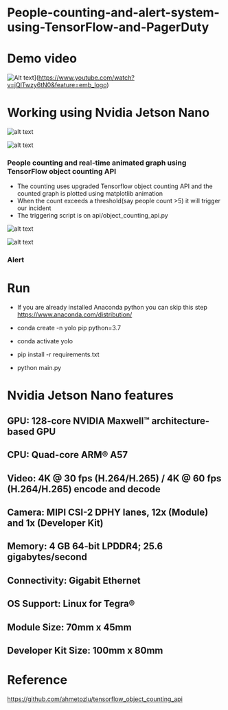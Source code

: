 # People-counting-and-alert-system-using-TensorFlow-and-PagerDuty
# Demo video

![Alt text](https://img.youtube.com/vi/jQlTwzy6tN0/0.jpg)](https://www.youtube.com/watch?v=jQlTwzy6tN0&feature=emb_logo)
# Working using Nvidia Jetson Nano
![alt text](https://www.waveshare.com/img/devkit/accBoard/Fan-4010-12V/Fan-4010-12V-3_800.jpg)

![alt text](https://github.com/kishorkuttan/People-counting-and-alert-system-using-TensorFlow-and-PagerDuty-/blob/master/snapshot.png?raw=true)
### People counting and real-time animated graph using TensorFlow object counting API

* The counting uses upgraded Tensorflow object counting API and the counted graph is plotted using matplotlib animation
* When the count exceeds a threshold(say people count >5) it will trigger our incident
* The triggering script is on api/object_counting_api.py

![alt text](https://github.com/kishorkuttan/People-counting-and-alert-system-using-TensorFlow-and-PagerDuty-/blob/master/android_1.jpg?raw=true)

![alt text](https://github.com/kishorkuttan/People-counting-and-alert-system-using-TensorFlow-and-PagerDuty-/blob/master/android_2.jpg?raw=true)

### Alert
# Run
* If you are already installed Anaconda python you can skip this step
https://www.anaconda.com/distribution/

* conda create -n yolo pip python=3.7
* conda activate yolo
* pip install -r requirements.txt
* python main.py

# Nvidia Jetson Nano features
## GPU: 128-core NVIDIA Maxwell™ architecture-based GPU
## CPU: Quad-core ARM® A57
## Video: 4K @ 30 fps (H.264/H.265) / 4K @ 60 fps (H.264/H.265) encode and decode
## Camera: MIPI CSI-2 DPHY lanes, 12x (Module) and 1x (Developer Kit)
## Memory: 4 GB 64-bit LPDDR4; 25.6 gigabytes/second
## Connectivity: Gigabit Ethernet
## OS Support: Linux for Tegra®
## Module Size: 70mm x 45mm
## Developer Kit Size: 100mm x 80mm
# Reference
https://github.com/ahmetozlu/tensorflow_object_counting_api


